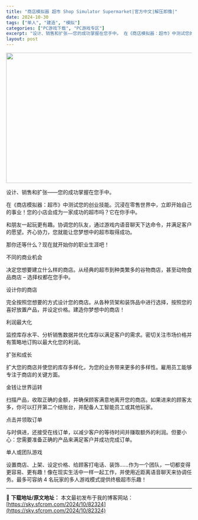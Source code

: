 ```yaml
---
title: "商店模拟器 超市 Shop Simulator Supermarket|官方中文|解压即撸|"
date: 2024-10-30
tags: ["单人", "建造", "模拟"]
categories: ["PC游戏下载", "PC游戏专区"]
excerpt: "设计、销售和扩张——您的成功掌握在您手中。 在《商店模拟器：超市》中测试您的创业技能。沉浸在零售世界中，立即开始自己的事业！您的小店会成为一家成功的超市吗？它在你手中。 和朋友一起玩更有趣。协调您的队友，通过游戏内语音聊天下达命令，并满足客户的愿望。齐心协力，您就能让您梦想中的超市取得成功。 那你还&hellip;"
layout: post
---
```


<img class="aligncenter size-full wp-image-82284" src="https://sky.sfcrom.com/wp-content/uploads/2024/10/2024103013505753.webp" alt="" width="616" height="353" />

设计、销售和扩张——您的成功掌握在您手中。

在《商店模拟器：超市》中测试您的创业技能。沉浸在零售世界中，立即开始自己的事业！您的小店会成为一家成功的超市吗？它在你手中。

和朋友一起玩更有趣。协调您的队友，通过游戏内语音聊天下达命令，并满足客户的愿望。齐心协力，您就能让您梦想中的超市取得成功。

那你还等什么？现在就开始你的职业生涯吧！

不同的商业机会

决定您想要建立什么样的商店。从经典的超市到种类繁多的谷物商店，甚至动物食品商店 – 选择权都在您手中。

设计你的商店

完全按照您想要的方式设计您的商店。从各种货架和装饰品中进行选择，按照您的喜好放置产品，并设定价格。建造你梦想中的商店！

利润最大化

监控库存水平、分析销售数据并优化库存以满足客户的需求。密切关注市场价格并有策略地订购以最大化您的利润。

扩张和成长

扩大您的商店并使您的库存多样化，为您的业务带来更多的多样性。雇用员工能够专注于商店的关键方面。

金钱让世界运转

扫描产品，收取正确的金额，并确保顾客满意地离开您的商店。如果进来的顾客太多，你可以打开第二个结账台，并配备人工智能员工或其他玩家。

点击并领取订单

与时俱进，还接受在线订单，以减少客户的等待时间并赚取额外的利润。但要小心：您需要准备正确的产品来满足客户并成功完成订单。

单人或团队游戏

设置商店、上架、设定价格、给顾客打电话、装饰……作为一个团队，一切都变得更容易、更有趣！像在现实生活中一样一起工作，并使用近距离语音聊天来协调任务。最多可容纳 4 名玩家的多人游戏模式提供终极超市乐趣！

---
📖 **下载地址/原文地址：** 本文最初发布于我的博客网站：[https://sky.sfcrom.com/2024/10/82324](https://sky.sfcrom.com/2024/10/82324)
